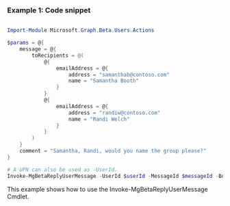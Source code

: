 ### Example 1: Code snippet

```powershell

Import-Module Microsoft.Graph.Beta.Users.Actions

$params = @{
	message = @{
		toRecipients = @(
			@{
				emailAddress = @{
					address = "samanthab@contoso.com"
					name = "Samantha Booth"
				}
			}
			@{
				emailAddress = @{
					address = "randiw@contoso.com"
					name = "Randi Welch"
				}
			}
		)
	}
	comment = "Samantha, Randi, would you name the group please?"
}

# A UPN can also be used as -UserId.
Invoke-MgBetaReplyUserMessage -UserId $userId -MessageId $messageId -BodyParameter $params

```
This example shows how to use the Invoke-MgBetaReplyUserMessage Cmdlet.

